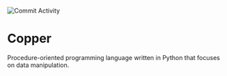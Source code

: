 ![Commit Activity](https://img.shields.io/github/commit-activity/m/copper-lang/copper?label=Average%20Commits)

# Copper
Procedure-oriented programming language written in Python that focuses on data manipulation.
